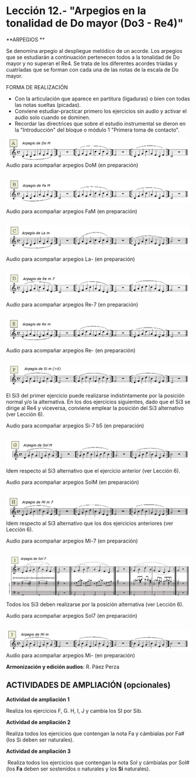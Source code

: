 
# Lección 12.- "Arpegios en la tonalidad de Do mayor (Do3 - Re4)"

**ARPEGIOS **

Se denomina arpegio al despliegue melódico de un acorde. Los arpegios que se estudiarán a continuación pertenecen todos a la tonalidad de Do mayor y no superan el Re4. Se trata de los diferentes acordes tríadas y cuatríadas que se forman con cada una de las notas de la escala de Do mayor. 

FORMA DE REALIZACIÓN
- Con la articulación que aparece en partitura (ligaduras) o bien con todas las notas sueltas (picadas).
- Conviene estudiar-practicar primero los ejercicios sin audio y activar el audio solo cuando se dominen. 
- Recordar las directrices que sobre el estudio instrumental se dieron en la "Introducción" del bloque o módulo 1 "Primera toma de contacto".

![](/assets/EjerFla_Arpegio1_DoM.gif)
Audio para acompañar arpegios DoM (en preparación)
<br />
<br />


![](/assets/EjerFla_Arpegio2_FaM.gif)

Audio para acompañar arpegios FaM (en preparación)
<br />
<br />


![](/assets/EjerFla_Arpegio3_Lam.gif)

Audio para acompañar arpegios La- (en preparación)
<br />
<br />


![](/assets/EjerFla_Arpegio4_Re-7.gif)

Audio para acompañar arpegios Re-7 (en preparación)
<br />
<br />


![](/assets/L12_Arpegio5_E_Partitura_Re-.gif)

Audio para acompañar arpegios Re- (en preparación)
<br />
<br />

![](/assets/EjerFla_Arpegio6_F_Partitura_Si-7b5.gif)

El Si3 del primer ejercicio puede realizarse indistintamente por la posición normal y/o la alternativa. En los dos ejercicios siguientes, dado que el Si3 se dirige al Re4 y viceversa, conviene emplear la posición del Si3 alternativo (ver Lección 6).

Audio para acompañar arpegios Si-7 b5 (en preparación)
<br />
<br />


![](/assets/EjerFla_Arpegio7_SolM.gif)

Idem respecto al Si3 alternativo que el ejercicio anterior (ver Lección 6).

Audio para acompañar arpegios SolM (en preparación)
<br />
<br />


![](/assets/EjerFla_Arpegio8_Mi-7.gif)
Idem respecto al Si3 alternativo que los dos ejercicios anteriores (ver Lección 6).

Audio para acompañar arpegios Mi-7 (en preparación)
<br />
<br />


![](/assets/L12_Arpegio9_Sol7_Aroniza_.gif)
Todos los Si3 deben realizarse por la posición alternativa (ver Lección 6).

Audio para acompañar arpegios Sol7 (en preparación)
<br />
<br />


![](/assets/EjerFla_Arpegio10_Mi-.gif)
Audio para acompañar arpegios Mi- (en preparación)

**Armonización y edición audios**: R. Páez Perza
<br />



## ACTIVIDADES DE AMPLIACIÓN (opcionales)

**Actividad de ampliación 1**

Realiza los ejercicios F, G. H, I, J y cambia los SI por Sib. 

**Actividad de ampliación 2**

Realiza todos los ejercicios que contengan la nota Fa y cámbialas por Fa# (los Si deben ser naturales).

**Actividad de ampliación 3**

 Realiza todos los ejercicios que contengan la nota Sol y cámbialas por Sol# (los **Fa** deben ser sostenidos o naturales y los **Si** naturales).
